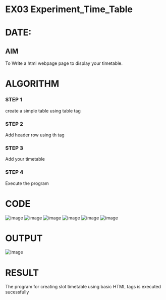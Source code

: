 # EX03 Experiment_Time_Table

# DATE: 

## AIM
To Write a html webpage page to display your timetable.

# ALGORITHM
### STEP 1
create a simple table using table tag
### STEP 2
Add header row using th tag
### STEP 3
Add your timetable
### STEP 4
Execute the program

# CODE
![image](https://github.com/deepika3095/timetable/assets/151625159/e06acdd5-dd4d-499b-a4f7-2db3d3134449)
![image](https://github.com/deepika3095/timetable/assets/151625159/c8be8e04-7902-4069-96e0-184968708974)
![image](https://github.com/deepika3095/timetable/assets/151625159/570fa124-ffaf-4a9f-878b-b36852bc02c7)
![image](https://github.com/deepika3095/timetable/assets/151625159/3cc2edcf-4df9-4240-aaa9-424824cd3303)
![image](https://github.com/deepika3095/timetable/assets/151625159/e645af32-6d9b-4170-b207-065649fd380d)
![image](https://github.com/deepika3095/timetable/assets/151625159/6eaa89f2-4b02-4fea-8194-e7717d6fe551)

# OUTPUT
![image](https://github.com/deepika3095/timetable/assets/151625159/7e35e1fd-5b06-4a86-855a-54be9c4bb870)

# RESULT
The program for creating slot timetable using basic HTML tags is executed sucessfully
